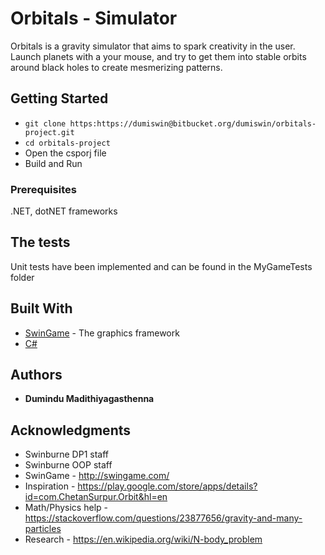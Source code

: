 # Orbitals - Simulator

Orbitals is a gravity simulator that aims to spark creativity in the user. 
Launch planets with a your mouse, and try to get them into stable orbits around black holes to create mesmerizing  patterns.

## Getting Started

* `git clone https:https://dumiswin@bitbucket.org/dumiswin/orbitals-project.git`
* `cd orbitals-project`
* Open the csporj file
* Build and Run

### Prerequisites

.NET, dotNET frameworks

## The tests

Unit tests have been implemented and can be found in the MyGameTests folder

## Built With

* [SwinGame](http://swingame.com/) - The graphics framework
* [C#](https://docs.microsoft.com/en-us/dotnet/csharp/)

## Authors

* **Dumindu Madithiyagasthenna**

## Acknowledgments

* Swinburne DP1 staff
* Swinburne OOP staff
* SwinGame - http://swingame.com/
* Inspiration - https://play.google.com/store/apps/details?id=com.ChetanSurpur.Orbit&hl=en
* Math/Physics help - https://stackoverflow.com/questions/23877656/gravity-and-many-particles
* Research - https://en.wikipedia.org/wiki/N-body_problem

